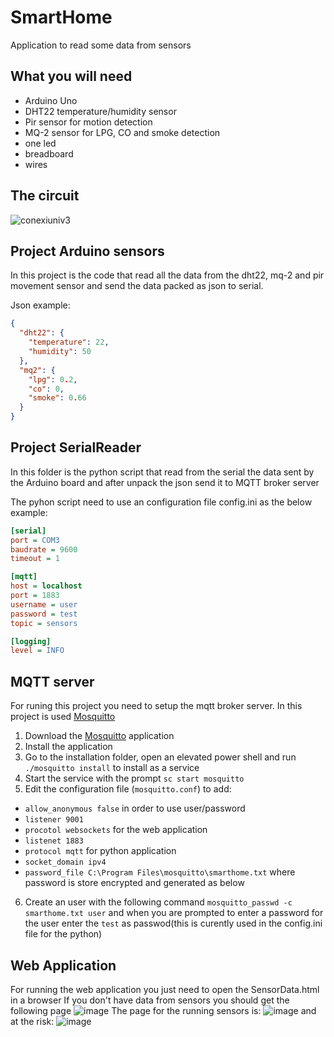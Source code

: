# SmartHome
Application to read some data from sensors 

## What you will need
* Arduino Uno
* DHT22 temperature/humidity sensor
* Pir sensor for motion detection
* MQ-2 sensor for LPG, CO and smoke detection
* one led
* breadboard 
* wires

## The circuit
![conexiuniv3](https://user-images.githubusercontent.com/7062074/225157704-22415c2b-6299-43dd-a065-b5552f2fbc1b.JPG)

## Project Arduino sensors
In this project is the code that read all the data from the dht22, mq-2 and pir movement sensor and send the data packed as json to serial.

Json example:
```json
{
  "dht22": {
    "temperature": 22,
    "humidity": 50
  },
  "mq2": {
    "lpg": 0.2,
    "co": 0,
    "smoke": 0.66
  }
}
```

## Project SerialReader
In this folder is the python script that read from the serial the data sent by the Arduino board and after unpack the json send it to MQTT broker server

The pyhon script need to use an configuration file config.ini as the below example:
```ini
[serial]
port = COM3
baudrate = 9600
timeout = 1

[mqtt]
host = localhost
port = 1883
username = user
password = test
topic = sensors

[logging]
level = INFO
```

## MQTT server
For runing this project you need to setup the mqtt broker server.
In this project is used  [Mosquitto](https://mosquitto.org/download/)
1. Download the [Mosquitto](https://mosquitto.org/download/) application
2. Install the application
3. Go to the installation folder, open an elevated power shell and run `./mosquitto install` to install as a service
4. Start the service with the prompt `sc start mosquitto`
5. Edit the configuration file (`mosquitto.conf`) to add:
 - `allow_anonymous false` in order to use user/password
 - `listener 9001`
 - `procotol websockets` for the web application
 - `listenet 1883`
 - `protocol mqtt` for python application 
 - `socket_domain ipv4`
 - `password_file C:\Program Files\mosquitto\smarthome.txt` where password is store encrypted and generated as below
6. Create an user with the following command `mosquitto_passwd -c smarthome.txt user` and when you are prompted to enter a password for the user enter the `test` as passwod(this is curently used in the config.ini file for the python)

## Web Application
For running the web application you just need to open the SensorData.html in a browser
If you don't have data from sensors you should get the following page
![image](https://user-images.githubusercontent.com/7062074/231910533-d1632c87-88c3-4ba0-b5b5-77717f00ceda.png)
The page for the running sensors is:
![image](https://user-images.githubusercontent.com/7062074/231912101-0fa570ad-9e2c-4bd6-ab79-81b58a4f26b9.png)
and at the risk:
![image](https://user-images.githubusercontent.com/7062074/231912153-fa266391-17f6-4abb-836d-cea5157ba6b3.png)



